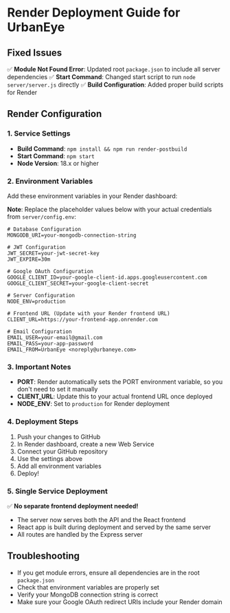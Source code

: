 # Render Deployment Guide for UrbanEye

## Fixed Issues
✅ **Module Not Found Error**: Updated root `package.json` to include all server dependencies
✅ **Start Command**: Changed start script to run `node server/server.js` directly
✅ **Build Configuration**: Added proper build scripts for Render

## Render Configuration

### 1. Service Settings
- **Build Command**: `npm install && npm run render-postbuild`
- **Start Command**: `npm start`
- **Node Version**: 18.x or higher

### 2. Environment Variables
Add these environment variables in your Render dashboard:

**Note**: Replace the placeholder values below with your actual credentials from `server/config.env`:

```
# Database Configuration
MONGODB_URI=your-mongodb-connection-string

# JWT Configuration
JWT_SECRET=your-jwt-secret-key
JWT_EXPIRE=30m

# Google OAuth Configuration
GOOGLE_CLIENT_ID=your-google-client-id.apps.googleusercontent.com
GOOGLE_CLIENT_SECRET=your-google-client-secret

# Server Configuration
NODE_ENV=production

# Frontend URL (Update with your Render frontend URL)
CLIENT_URL=https://your-frontend-app.onrender.com

# Email Configuration
EMAIL_USER=your-email@gmail.com
EMAIL_PASS=your-app-password
EMAIL_FROM=UrbanEye <noreply@urbaneye.com>
```

### 3. Important Notes
- **PORT**: Render automatically sets the PORT environment variable, so you don't need to set it manually
- **CLIENT_URL**: Update this to your actual frontend URL once deployed
- **NODE_ENV**: Set to `production` for Render deployment

### 4. Deployment Steps
1. Push your changes to GitHub
2. In Render dashboard, create a new Web Service
3. Connect your GitHub repository
4. Use the settings above
5. Add all environment variables
6. Deploy!

### 5. Single Service Deployment
✅ **No separate frontend deployment needed!** 
- The server now serves both the API and the React frontend
- React app is built during deployment and served by the same server
- All routes are handled by the Express server

## Troubleshooting
- If you get module errors, ensure all dependencies are in the root `package.json`
- Check that environment variables are properly set
- Verify your MongoDB connection string is correct
- Make sure your Google OAuth redirect URIs include your Render domain
